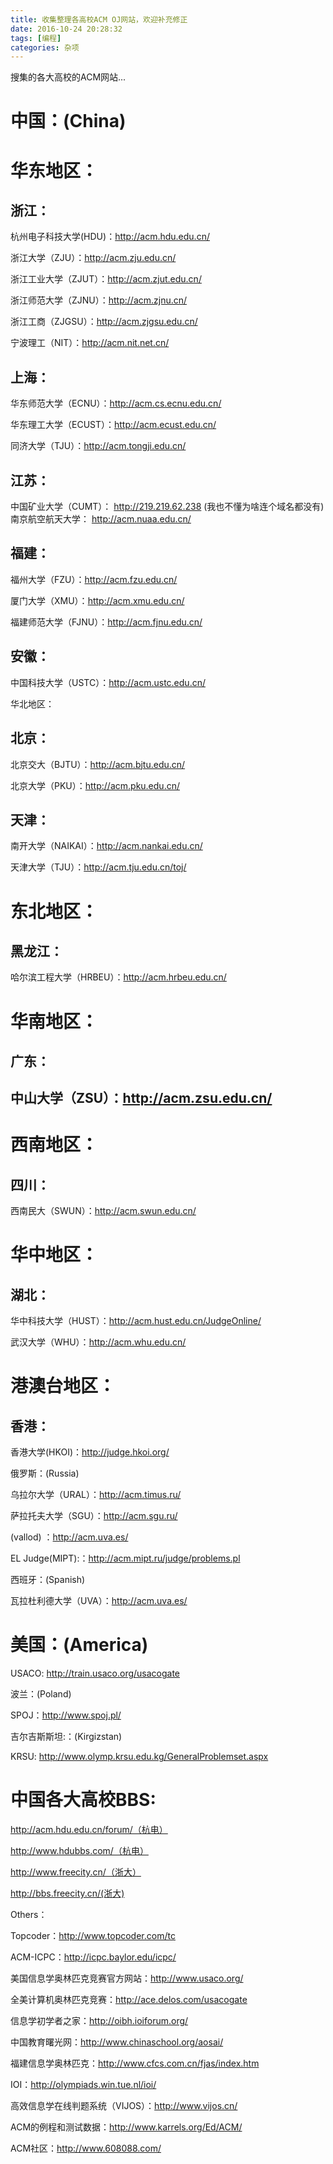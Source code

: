 ```yaml
---
title: 收集整理各高校ACM OJ网站，欢迎补充修正
date: 2016-10-24 20:28:32
tags: [编程]
categories: 杂项
---
```




搜集的各大高校的ACM网站...

<!--more-->

# 中国：(China)

# 华东地区：

## 浙江：

杭州电子科技大学(HDU)：http://acm.hdu.edu.cn/

浙江大学（ZJU）：http://acm.zju.edu.cn/

浙江工业大学（ZJUT）：http://acm.zjut.edu.cn/

浙江师范大学（ZJNU）：http://acm.zjnu.cn/

浙江工商（ZJGSU）：http://acm.zjgsu.edu.cn/

宁波理工（NIT）：http://acm.nit.net.cn/

## 上海：

华东师范大学（ECNU）：http://acm.cs.ecnu.edu.cn/

华东理工大学（ECUST）：http://acm.ecust.edu.cn/

同济大学（TJU）：http://acm.tongji.edu.cn/

## 江苏：

中国矿业大学（CUMT）： http://219.219.62.238 (我也不懂为啥连个域名都没有)
南京航空航天大学： http://acm.nuaa.edu.cn/

## 福建：

福州大学（FZU）：http://acm.fzu.edu.cn/

厦门大学（XMU）：http://acm.xmu.edu.cn/

福建师范大学（FJNU）：http://acm.fjnu.edu.cn/

## 安徽：

中国科技大学（USTC）：http://acm.ustc.edu.cn/

华北地区：

## 北京：

北京交大（BJTU）：http://acm.bjtu.edu.cn/

北京大学（PKU）：http://acm.pku.edu.cn/

## 天津：

南开大学（NAIKAI）：http://acm.nankai.edu.cn/

天津大学（TJU）：http://acm.tju.edu.cn/toj/

# 东北地区：

## 黑龙江：

哈尔滨工程大学（HRBEU）：http://acm.hrbeu.edu.cn/

# 华南地区：

## 广东：

## 中山大学（ZSU）：http://acm.zsu.edu.cn/

# 西南地区：

## 四川：

西南民大（SWUN）：http://acm.swun.edu.cn/

# 华中地区：

## 湖北：

华中科技大学（HUST）：http://acm.hust.edu.cn/JudgeOnline/

武汉大学（WHU）：http://acm.whu.edu.cn/

# 港澳台地区：

## 香港：

香港大学(HKOI)：http://judge.hkoi.org/

俄罗斯：(Russia)

乌拉尔大学（URAL）：http://acm.timus.ru/

萨拉托夫大学（SGU）：http://acm.sgu.ru/

(vallod) ：http://acm.uva.es/

EL Judge(MIPT):：http://acm.mipt.ru/judge/problems.pl

西班牙：(Spanish)

瓦拉杜利德大学（UVA）：http://acm.uva.es/

# 美国：(America)

USACO: http://train.usaco.org/usacogate

波兰：(Poland)

SPOJ：http://www.spoj.pl/

吉尔吉斯斯坦:：(Kirgizstan)

KRSU: http://www.olymp.krsu.edu.kg/GeneralProblemset.aspx

# 中国各大高校BBS:

http://acm.hdu.edu.cn/forum/（杭电）

http://www.hdubbs.com/（杭电）

http://www.freecity.cn/（浙大）

http://bbs.freecity.cn/(浙大)

Others：

Topcoder：http://www.topcoder.com/tc

ACM-ICPC：http://icpc.baylor.edu/icpc/

美国信息学奥林匹克竞赛官方网站：http://www.usaco.org/

全美计算机奥林匹克竞赛：http://ace.delos.com/usacogate

信息学初学者之家：http://oibh.ioiforum.org/

中国教育曙光网：http://www.chinaschool.org/aosai/

福建信息学奥林匹克：http://www.cfcs.com.cn/fjas/index.htm

IOI：http://olympiads.win.tue.nl/ioi/

高效信息学在线判题系统（VIJOS）：http://www.vijos.cn/

ACM的例程和测试数据：http://www.karrels.org/Ed/ACM/

ACM社区：http://www.608088.com/
